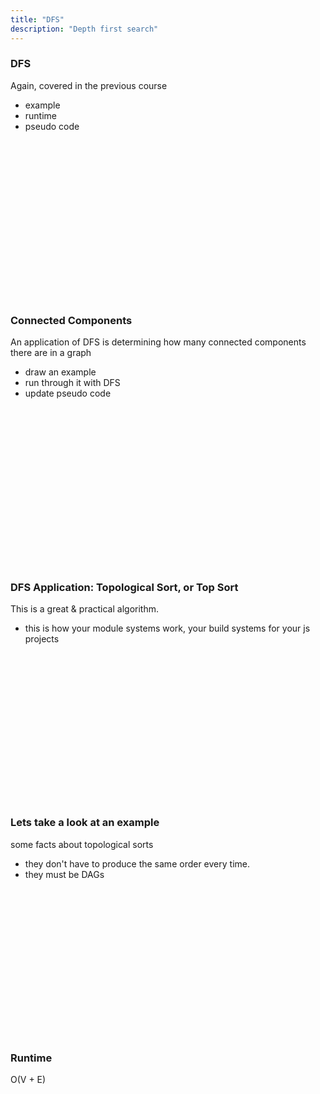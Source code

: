 ```yaml
---
title: "DFS"
description: "Depth first search"
---
```


### DFS
Again, covered in the previous course
* example
* runtime
* pseudo code

<br/>
<br/>
<br/>
<br/>
<br/>
<br/>
<br/>
<br/>
<br/>
<br/>
<br/>
<br/>
<br/>
<br/>
<br/>

### Connected Components
An application of DFS is determining how many connected components there are in
a graph

* draw an example
* run through it with DFS
* update pseudo code

<br/>
<br/>
<br/>
<br/>
<br/>
<br/>
<br/>
<br/>
<br/>
<br/>
<br/>
<br/>
<br/>
<br/>
<br/>

### DFS Application: Topological Sort, or Top Sort
This is a great & practical algorithm.

* this is how your module systems work, your build systems for your js projects

<br/>
<br/>
<br/>
<br/>
<br/>
<br/>
<br/>
<br/>
<br/>
<br/>
<br/>
<br/>
<br/>
<br/>

### Lets take a look at an example
some facts about topological sorts
* they don't have to produce the same order every time.
* they must be DAGs

<br/>
<br/>
<br/>
<br/>
<br/>
<br/>
<br/>
<br/>
<br/>
<br/>
<br/>
<br/>
<br/>
<br/>

### Runtime
O(V + E)

<br/>
<br/>
<br/>
<br/>
<br/>
<br/>
<br/>
<br/>
<br/>
<br/>
<br/>
<br/>
<br/>
<br/>

